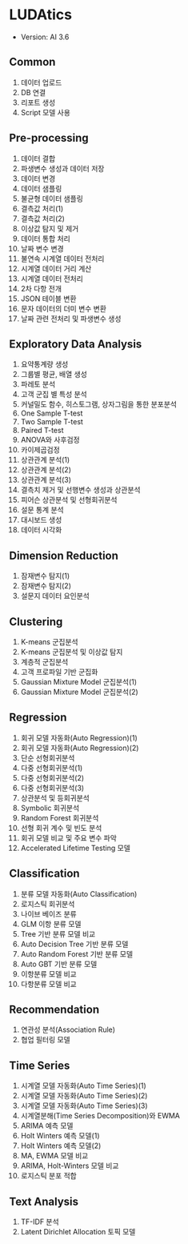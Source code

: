 # LUDAtics
- Version: AI 3.6

## Common
1. 데이터 업로드
2. DB 연결
3. 리포트 생성
4. Script 모델 사용

## Pre-processing
1. 데이터 결합
2. 파생변수 생성과 데이터 저장
3. 데이터 변경
4. 데이터 샘플링
5. 불균형 데이터 샘플링
6. 결측값 처리(1)
7. 결측값 처리(2)
8. 이상값 탐지 및 제거
9. 데이터 통합 처리
10. 날짜 변수 변경
11. 불연속 시계열 데이터 전처리
12. 시계열 데이터 거리 계산
13. 시계열 데이터 전처리
14. 2차 다항 전개
15. JSON 테이블 변환
16. 문자 데이터의 더미 변수 변환
17. 날짜 관련 전처리 및 파생변수 생성

## Exploratory Data Analysis
1. 요약통계량 생성
2. 그룹별 평균, 배열 생성
3. 파레토 분석
4. 고객 군집 별 특성 분석
5. 커널밀도 함수, 히스토그램, 상자그림을 통한 분포분석
6. One Sample T-test
7. Two Sample T-test
8. Paired T-test
9. ANOVA와 사후검정
10. 카이제곱검정
11. 상관관계 분석(1)
12. 상관관계 분석(2)
13. 상관관계 분석(3)
14. 결측치 제거 및 선행변수 생성과 상관분석
15. 피어슨 상관분석 및 선형회귀분석
16. 설문 통계 분석
17. 대시보드 생성
18. 데이터 시각화

## Dimension Reduction
1. 잠재변수 탐지(1)
2. 잠재변수 탐지(2)
3. 설문지 데이터 요인분석

## Clustering
1. K-means 군집분석
2. K-means 군집분석 및 이상값 탐지
3. 계층적 군집분석
4. 고객 프로파일 기반 군집화
5. Gaussian Mixture Model 군집분석(1)
6. Gaussian Mixture Model 군집분석(2)

## Regression
1. 회귀 모델 자동화(Auto Regression)(1)
2. 회귀 모델 자동화(Auto Regression)(2)
3. 단순 선형회귀분석
4. 다중 선형회귀분석(1)
5. 다중 선형회귀분석(2)
6. 다중 선형회귀분석(3)
7. 상관분석 및 등회귀분석
8. Symbolic 회귀분석
9. Random Forest 회귀분석
10. 선형 회귀 계수 및 빈도 분석
11. 회귀 모델 비교 및 주요 변수 파악
12. Accelerated Lifetime Testing 모델

## Classification
1. 분류 모델 자동화(Auto Classification)
2. 로지스틱 회귀분석
3. 나이브 베이즈 분류
4. GLM 이항 분류 모델
5. Tree 기반 분류 모델 비교
6. Auto Decision Tree 기반 분류 모델
7. Auto Random Forest 기반 분류 모델
8. Auto GBT 기반 분류 모델
9. 이항분류 모델 비교
10. 다항분류 모델 비교

## Recommendation
1. 연관성 분석(Association Rule)
2. 협업 필터링 모델

## Time Series
1. 시계열 모델 자동화(Auto Time Series)(1)
2. 시계열 모델 자동화(Auto Time Series)(2)
3. 시계열 모델 자동화(Auto Time Series)(3)
4. 시계열분해(Time Series Decomposition)와 EWMA
5. ARIMA 예측 모델
6. Holt Winters 예측 모델(1)
7. Holt Winters 예측 모델(2)
8. MA, EWMA 모델 비교
9. ARIMA, Holt-Winters 모델 비교
10. 로지스틱 분포 적합

## Text Analysis
1. TF-IDF 분석
2. Latent Dirichlet Allocation 토픽 모델
